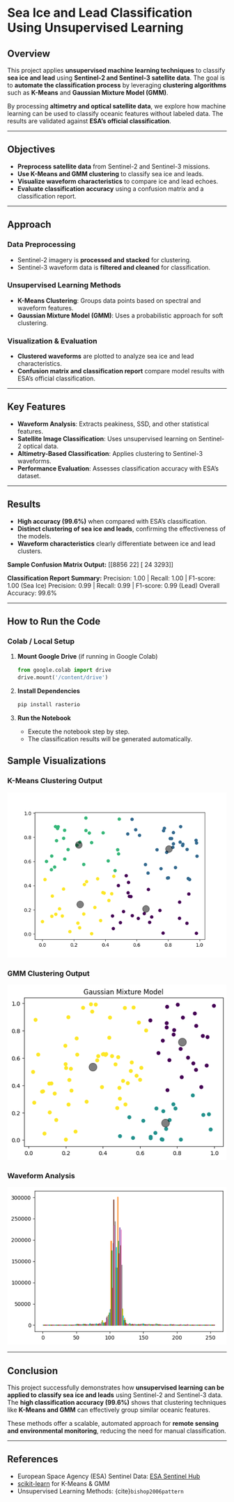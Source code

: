 # Sea Ice and Lead Classification Using Unsupervised Learning

## Overview
This project applies **unsupervised machine learning techniques** to classify **sea ice and lead** using **Sentinel-2 and Sentinel-3 satellite data**. The goal is to **automate the classification process** by leveraging **clustering algorithms** such as **K-Means** and **Gaussian Mixture Model (GMM)**.

By processing **altimetry and optical satellite data**, we explore how machine learning can be used to classify oceanic features without labeled data. The results are validated against **ESA’s official classification**.

---

## Objectives
- **Preprocess satellite data** from Sentinel-2 and Sentinel-3 missions.
- **Use K-Means and GMM clustering** to classify sea ice and leads.
- **Visualize waveform characteristics** to compare ice and lead echoes.
- **Evaluate classification accuracy** using a confusion matrix and a classification report.

---

## Approach
###  Data Preprocessing
- Sentinel-2 imagery is **processed and stacked** for clustering.
- Sentinel-3 waveform data is **filtered and cleaned** for classification.

###  Unsupervised Learning Methods
- **K-Means Clustering**: Groups data points based on spectral and waveform features.
- **Gaussian Mixture Model (GMM)**: Uses a probabilistic approach for soft clustering.

###  Visualization & Evaluation
- **Clustered waveforms** are plotted to analyze sea ice and lead characteristics.
- **Confusion matrix and classification report** compare model results with ESA’s official classification.

---

## Key Features
- **Waveform Analysis**: Extracts peakiness, SSD, and other statistical features.
- **Satellite Image Classification**: Uses unsupervised learning on Sentinel-2 optical data.
- **Altimetry-Based Classification**: Applies clustering to Sentinel-3 waveforms.
- **Performance Evaluation**: Assesses classification accuracy with ESA’s dataset.

---

## Results
- **High accuracy (99.6%)** when compared with ESA’s classification.
- **Distinct clustering of sea ice and leads**, confirming the effectiveness of the models.
- **Waveform characteristics** clearly differentiate between ice and lead clusters.

 **Sample Confusion Matrix Output:**
[[8856 22] [ 24 3293]]


 **Classification Report Summary:**
Precision: 1.00 | Recall: 1.00 | F1-score: 1.00 (Sea Ice) Precision: 0.99 | Recall: 0.99 | F1-score: 0.99 (Lead) Overall Accuracy: 99.6%


---

## How to Run the Code
### **Colab / Local Setup**
1. **Mount Google Drive** (if running in Google Colab)
    ```python
    from google.colab import drive
    drive.mount('/content/drive')
    ```
2. **Install Dependencies**
    ```sh
    pip install rasterio
    ```

3. **Run the Notebook**
   - Execute the notebook step by step.
   - The classification results will be generated automatically.



## Sample Visualizations
### **K-Means Clustering Output**
![K-Means Clustering](https://github.com/Ivan123yoo/Assignment-4./blob/main/images/kmeans_clustering_output.png?raw=true)

### **GMM Clustering Output**
![GMM Clustering](https://github.com/Ivan123yoo/Assignment-4./blob/main/images/Gaussian%20mixture%20model.png?raw=true)

### **Waveform Analysis**
![Waveform](https://github.com/Ivan123yoo/Assignment-4./blob/main/images/np.stack.png?raw=true)

---

## Conclusion
This project successfully demonstrates how **unsupervised learning can be applied to classify sea ice and leads** using Sentinel-2 and Sentinel-3 data. The **high classification accuracy (99.6%)** shows that clustering techniques like **K-Means and GMM** can effectively group similar oceanic features.

These methods offer a scalable, automated approach for **remote sensing and environmental monitoring**, reducing the need for manual classification.

---

## References
- European Space Agency (ESA) Sentinel Data: [ESA Sentinel Hub](https://www.sentinel-hub.com/)
- [scikit-learn](https://scikit-learn.org/stable/modules/clustering.html) for K-Means & GMM
- Unsupervised Learning Methods: {cite}`bishop2006pattern`


